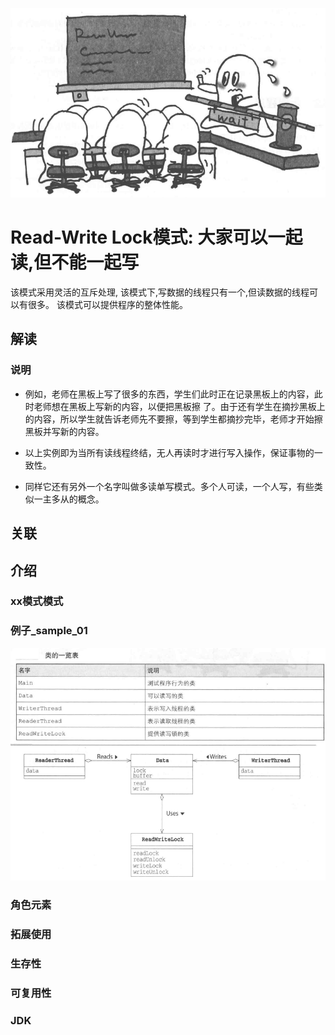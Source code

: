 
![img.png](图片.png)
# Read-Write Lock模式: 大家可以一起读,但不能一起写

该模式采用灵活的互斥处理, 该模式下,写数据的线程只有一个,但读数据的线程可以有很多。
该模式可以提供程序的整体性能。

## 解读

### 说明

- 例如，老师在黑板上写了很多的东西，学生们此时正在记录黑板上的内容，此时老师想在黑板上写新的内容，以便把黑板擦
了。由于还有学生在摘抄黑板上的内容，所以学生就告诉老师先不要擦，等到学生都摘抄完毕，老师才开始擦黑板并写新的内容。

- 以上实例即为当所有读线程终结，无人再读时才进行写入操作，保证事物的一致性。
- 同样它还有另外一个名字叫做多读单写模式。多个人可读，一个人写，有些类似一主多从的概念。

## 关联

## 介绍

### xx模式模式

### 例子_sample_01
![例子](sample-01-类图.png)

### 角色元素

### 拓展使用

### 生存性

### 可复用性

### JDK